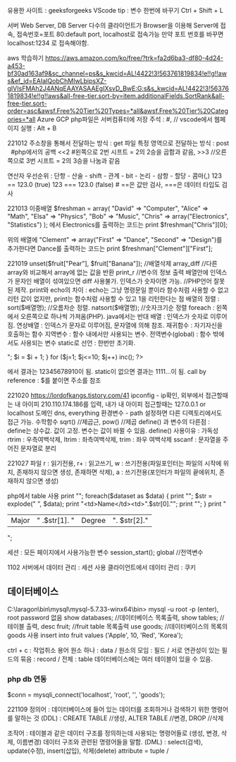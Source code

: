 유용한 사이트 : geeksforgeeks
VScode tip : 변수 한번에 바꾸기 Ctrl + Shift + L

서버 Web Server, DB Server
다수의 클라이언트가 Browser을 이용해 Server에 접속, 접속번호=포트
80:default port, localhost로 접속가능 만약 포트 번호를 바꾸면 localhost:1234 로 접속해야함.

aws 학습하기
https://aws.amazon.com/ko/free/?trk=fa2d6ba3-df80-4d24-a453-bf30ad163af9&sc_channel=ps&s_kwcid=AL!4422!3!563761819834!e!!g!!aws&ef_id=EAIaIQobChMIwLbipsXZ-gIVIsFMAh2J4ANqEAAYASAAEgIXsvD_BwE:G:s&s_kwcid=AL!4422!3!563761819834!e!!g!!aws&all-free-tier.sort-by=item.additionalFields.SortRank&all-free-tier.sort-order=asc&awsf.Free%20Tier%20Types=*all&awsf.Free%20Tier%20Categories=*all
Azure GCP
php파일은 서버컴퓨터에 저장
주석 : #, //
vscode에서 웹페이지 실행 : Alt + B

221012
주소창을 통해서 전달하는 방식 : get
파일 특정 영역으로 전달하는 방식 : post
&nbsp; #php에서의 공백
<<2 #왼쪽으로 2번 시프트 = 2의 2승을 곱함과 같음,   >>3 //오른쪽으로 3번 시프트 = 2의 3승을 나눔과 같음

연산자 우선순위 : 단항 - 산술 - shift - 관계 - bit - 논리 - 삼항 - 할당 - 콤마(,)
123 == 123.0 (true)  123 === 123.0 (false)   # ==은 값만 검사, ===은 데이터 타입도 검사

221013
이중배열 $freshman = array(
  "David" =>  "Computer",
  "Alice"  =>  "Math",
  "Elsa"  =>  "Physics",
  "Bob"  =>  "Music",
  "Chris" =>  array("Electronics", "Statistics")
); 에서 Electronics를 출력하는 코드는 print $freshman["Chris"][0]; 

위의 배열에 "Clement" => array("First" => "Dance", "Second" => "Design")를 추가한다면 Dance를 출력하는 코드는 print $freshman["Clement"]["First"];

221019
unset($fruit["Pear"], $fruit["Banana"]);  //배열삭제
array_diff //다른 array와 비교해서 array에 없는 값을 반환
print_r //변수의 정보 출력
배열안에 인덱스가 문자인 배열이 섞여있으면 diff 사용불가. 인덱스가 숫자이면 가능.  //PHP언어 잘못된 제작.
print와 echo의 차이 : echo는 그냥 명령문일 뿐이라 함수처럼 사용할 수 없고 리턴 값이 없지만, print는 함수처럼 사용할 수 있고 1을 리턴한다는 점
배열의 정렬 : sort($배열명);  //오름차순 정렬. natsort($배열명); //숫자크기순 정렬
foreach : 왼쪽에서 오른쪽으로 하나씩 가져옴(PHP). java에서는 반대
배열 : 인덱스가 숫자로 이루어짐. 연상배열 : 인덱스가 문자로 이루어짐, 문자열에 의해 참조.
재귀함수 : 자기자신을 호출하는 함수
지역변수 : 함수 내에서만 사용되는 변수. 전역변수(global) : 함수 밖에서도 사용되는 변수 
static로 선언 : 한번만 초기화. 
<?PHP
  function inc()
  {
    static $i = 1;
    print $i."<br>";
    $i = $i + 1;
  }  
 
  for ($j=1; $j<=10; $j++)
    inc();
?>
에서 결과는 12345678910이 됨. static이 없으면 결과는 1111...이 됨.
call by reference : $를 붙이면 주소를 참조

221020
https://lordofkangs.tistory.com/41
ipconfig - ip확인, 외부에서 접근할때는 내 아이피 210.110.174.186를 입력, 내가 내 아이피 접근할때는 127.0.0.1 or localhost
도메인 dns, everything
환경변수 - path 설정하면 다른 디렉토리에서도 접근 가능.
수학함수 sqrt() //제곱근, pow()  //제곱
define() 과 변수의 다른점 : define는 상수값. 값이 고정. 변수는 값이 바뀔 수 있음. define() 사용이유 : 가독성
rtrim : 우측여백삭제, ltrim : 좌측여백삭제, trim : 좌우 여백삭제
sscanf : 문자열을 주어진 문자열로 분리

221027 파일
r : 읽기전용, r+ : 읽고쓰기, w : 쓰기전용(파일포인터는 파일의 시작에 위치, 존재하지 않으면 생성, 존재하면 삭제), a : 쓰기전용(포인터가 파일의 끝에위치, 존재하지 않으면 생성)

php에서 table 사용
  print "<table>";
  foreach($dataset as $data)
  {
    print "<tr>";
    $str = explode(" ", $data);
    print "<td>Name</td><td>".$str[0]."</td><td>Major</td><td>"
    .$str[1]. "</td><td>Degree</td><td>". $str[2]."</td>";
    print "</tr>";
  }
  print "</table>";
  
세션 : 모든 페이지에서 사용가능한 변수 session_start();
global  //전역변수

1102
서버에서 데이터 관리 : 세션 사용
클라이언트에서 데이터 관리 : 쿠키

## 데이터베이스
C:\laragon\bin\mysql\mysql-5.7.33-winx64\bin>
mysql -u root -p (enter), root password 없음
show databases; //데이터베이스 목록출력, show tables; //테이블 출력, desc fruit; //fruit table 목록출력
use goods;  //데이터베이스의 목록의 goods 사용
insert into fruit values ('Apple', 10, 'Red', 'Korea');

ctrl + c : 작업취소
용어
원소 하나 : data / 원소의 모임 : 필드 / 서로 연관성이 있는 필드의 묶음 : record / 전체 : table
데이터베이스에는 여러 테이블이 있을 수 있음. 

### php db 연동
$conn = mysqli_connect('localhost', 'root', '', 'goods'); 

221109
정의어 : 데이터베이스에 들어 있는 데이터를 조회하거나 검색하기 위한 명령어를 말하는 것
(DDL) : CREATE TABLE //생성, ALTER TABLE //변경, DROP //삭제

조작어 : 테이블과 같은 데이터 구조를 정의하는데 사용되는 명령어들로 (생성, 변경, 삭제, 이름변경) 데이터 구조와 관련된 명령어들을 말함.
(DML) : select(검색), update(수정), insert(삽입), 삭제(delete)
attribute = tuple /
